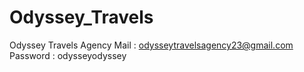 # Odyssey_Travels

Odyssey Travels Agency
Mail : odysseytravelsagency23@gmail.com
Password : odysseyodyssey
